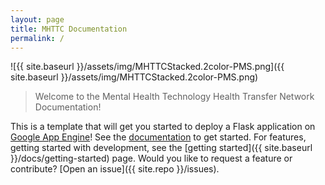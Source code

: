```yaml
---
layout: page
title: MHTTC Documentation
permalink: /
---
```


![{{ site.baseurl }}/assets/img/MHTTCStacked.2color-PMS.png]({{ site.baseurl }}/assets/img/MHTTCStacked.2color-PMS.png)

> Welcome to the Mental Health Technology Health Transfer Network Documentation!

This is a template that will get you started to deploy a Flask application
on [Google App Engine](https://cloud.google.com/appengine/docs/standard/python3/building-app/writing-web-service)! 
See the [documentation](https://vsoch.github.io/mhttc) to get started.
For features, getting started with development, see the [getting started]({{ site.baseurl }}/docs/getting-started) page. Would you like to request a feature or contribute? [Open an issue]({{ site.repo }}/issues).
